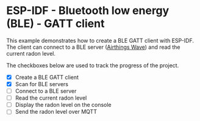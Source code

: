 # ESP-IDF - Bluetooth low energy (BLE) - GATT client

This example demonstrates how to create a BLE GATT client with ESP-IDF. The client can connect to a BLE server ([Airthings Wave](https://www.airthings.com/wave-radon)) and read the current radon level.

The checkboxes below are used to track the progress of the project.

- [x] Create a BLE GATT client
- [x] Scan for BLE servers
- [ ] Connect to a BLE server
- [ ] Read the current radon level
- [ ] Display the radon level on the console
- [ ] Send the radon level over MQTT
